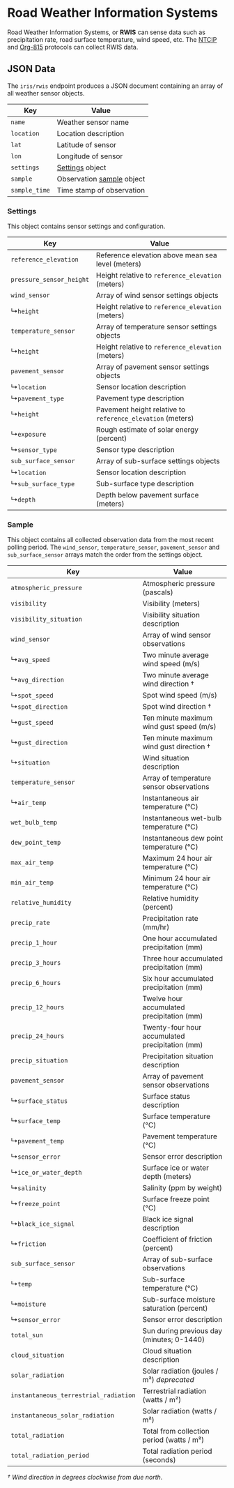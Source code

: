 # Road Weather Information Systems

Road Weather Information Systems, or **RWIS** can sense data such as
precipitation rate, road surface temperature, wind speed, etc.  The [NTCIP]
and [Org-815] protocols can collect RWIS data.

## JSON Data

The `iris/rwis` endpoint produces a JSON document containing an array of all
weather sensor objects.

Key           | Value
--------------|--------------------
`name`        | Weather sensor name
`location`    | Location description
`lat`         | Latitude of sensor
`lon`         | Longitude of sensor
`settings`    | [Settings](#settings) object
`sample`      | Observation [sample](#sample) object
`sample_time` | Time stamp of observation

### Settings

This object contains sensor settings and configuration.

Key                      | Value
-------------------------|---------------------------------------------------
`reference_elevation`    | Reference elevation above mean sea level (meters)
`pressure_sensor_height` | Height relative to `reference_elevation` (meters)
`wind_sensor`            | Array of wind sensor settings objects
↳`height`                | Height relative to `reference_elevation` (meters)
`temperature_sensor`     | Array of temperature sensor settings objects
↳`height`                | Height relative to `reference_elevation` (meters)
`pavement_sensor`        | Array of pavement sensor settings objects
↳`location`              | Sensor location description
↳`pavement_type`         | Pavement type description
↳`height`                | Pavement height relative to `reference_elevation` (meters)
↳`exposure`              | Rough estimate of solar energy (percent)
↳`sensor_type`           | Sensor type description
`sub_surface_sensor`     | Array of sub-surface settings objects
↳`location`              | Sensor location description
↳`sub_surface_type`      | Sub-surface type description
↳`depth`                 | Depth below pavement surface (meters)

### Sample

This object contains all collected observation data from the most recent polling
period.  The `wind_sensor`, `temperature_sensor`, `pavement_sensor` and
`sub_surface_sensor` arrays match the order from the settings object.

Key                           | Value
------------------------------|------------------------------------
`atmospheric_pressure`        | Atmospheric pressure (pascals)
`visibility`                  | Visibility (meters)
`visibility_situation`        | Visibility situation description
`wind_sensor`                 | Array of wind sensor observations
↳`avg_speed`                  | Two minute average wind speed (m/s)
↳`avg_direction`              | Two minute average wind direction †
↳`spot_speed`                 | Spot wind speed (m/s)
↳`spot_direction`             | Spot wind direction †
↳`gust_speed`                 | Ten minute maximum wind gust speed (m/s)
↳`gust_direction`             | Ten minute maximum wind gust direction †
↳`situation`                  | Wind situation description
`temperature_sensor`          | Array of temperature sensor observations
↳`air_temp`                   | Instantaneous air temperature (℃)
`wet_bulb_temp`               | Instantaneous wet-bulb temperature (℃)
`dew_point_temp`              | Instantaneous dew point temperature (℃)
`max_air_temp`                | Maximum 24 hour air temperature (℃)
`min_air_temp`                | Minimum 24 hour air temperature (℃)
`relative_humidity`           | Relative humidity (percent)
`precip_rate`                 | Precipitation rate (mm/hr)
`precip_1_hour`               | One hour accumulated precipitation (mm)
`precip_3_hours`              | Three hour accumulated precipitation (mm)
`precip_6_hours`              | Six hour accumulated precipitation (mm)
`precip_12_hours`             | Twelve hour accumulated precipitation (mm)
`precip_24_hours`             | Twenty-four hour accumulated precipitation (mm)
`precip_situation`            | Precipitation situation description
`pavement_sensor`             | Array of pavement sensor observations
↳`surface_status`             | Surface status description
↳`surface_temp`               | Surface temperature (℃)
↳`pavement_temp`              | Pavement temperature (℃)
↳`sensor_error`               | Sensor error description
↳`ice_or_water_depth`         | Surface ice or water depth (meters)
↳`salinity`                   | Salinity (ppm by weight)
↳`freeze_point`               | Surface freeze point (℃)
↳`black_ice_signal`           | Black ice signal description
↳`friction`                   | Coefficient of friction (percent)
`sub_surface_sensor`          | Array of sub-surface observations
↳`temp`                       | Sub-surface temperature (℃)
↳`moisture`                   | Sub-surface moisture saturation (percent)
↳`sensor_error`               | Sensor error description
`total_sun`                   | Sun during previous day (minutes; 0-1440)
`cloud_situation`             | Cloud situation description
`solar_radiation`             | Solar radiation (joules / m²) _deprecated_
`instantaneous_terrestrial_radiation` | Terrestrial radiation (watts / m²)
`instantaneous_solar_radiation`       | Solar radiation (watts / m²)
`total_radiation`             | Total from collection period (watts / m²)
`total_radiation_period`      | Total radiation period (seconds)

_† Wind direction in degrees clockwise from due north_.


[NTCIP]: protocols.html#ntcip
[ORG-815]: protocols.html#org815
